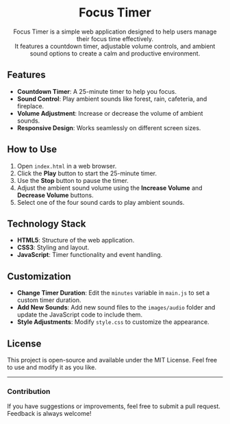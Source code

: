 <h1 align="center"> Focus Timer </h1> 

<p align="center">
Focus Timer is a simple web application designed to help users manage their focus time effectively. <br/>
It features a countdown timer, adjustable volume controls, and ambient sound options to create a calm and productive environment.</p>

## Features

- **Countdown Timer**: A 25-minute timer to help you focus.
- **Sound Control**: Play ambient sounds like forest, rain, cafeteria, and fireplace.
- **Volume Adjustment**: Increase or decrease the volume of ambient sounds.
- **Responsive Design**: Works seamlessly on different screen sizes.

## How to Use

1. Open `index.html` in a web browser.
2. Click the **Play** button to start the 25-minute timer.
3. Use the **Stop** button to pause the timer.
4. Adjust the ambient sound volume using the **Increase Volume** and **Decrease Volume** buttons.
5. Select one of the four sound cards to play ambient sounds.

## Technology Stack

- **HTML5**: Structure of the web application.
- **CSS3**: Styling and layout.
- **JavaScript**: Timer functionality and event handling.

## Customization

- **Change Timer Duration**: Edit the `minutes` variable in `main.js` to set a custom timer duration.
- **Add New Sounds**: Add new sound files to the `images/audio` folder and update the JavaScript code to include them.
- **Style Adjustments**: Modify `style.css` to customize the appearance.

## License

This project is open-source and available under the MIT License. Feel free to use and modify it as you like.

---

### Contribution

If you have suggestions or improvements, feel free to submit a pull request. Feedback is always welcome!
